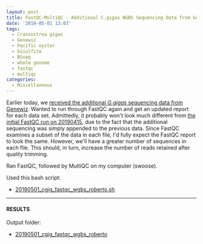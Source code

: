 ```yaml
---
layout: post
title: FastQC-MultiQC - Additional C.gigas WGBS Sequencing Data from Genewiz Received 20190501
date: '2019-05-01 13:03'
tags:
  - Crassostrea gigas
  - Genewiz
  - Pacific oyster
  - bisulfite
  - BSseq
  - whole genome
  - fastqc
  - multiqc
categories:
  - Miscellaneous
---
```

Earlier today, we [received the additional _G.gigas_ sequencing data from Genewiz](https://robertslab.github.io/sams-notebook/2019/05/01/Data-Received-Additional-C.gigas-Whole-Genome-Bisulfite-Sequencing-Data-from-Genewiz.html). Wanted to run through FastQC again and get an updated report for each data set. Admittedly, it probably won't look much different from [the initial FastQC run on 20190415](https://robertslab.github.io/sams-notebook/2019/04/15/FastQC-WGBS-Sequencing-Data-from-Genewiz-Received-20190408.html), due to the fact that the additional sequencing was simply appended to the previous data. Since FastQC examines a subset of the data in each file, I'd fully expect the FastQC report to look the same. However, we'll have a greater number of sequences in each file. This should, in turn, increase the number of reads retained after quality trimming.

Ran FastQC, followed by MultiQC on my computer (swoose).

Used this bash script:

- [20190501_cgig_fastqc_wgbs_roberto.sh]()

---

#### RESULTS

Output folder:

- [20190501_cgig_fastqc_wgbs_roberto]()
